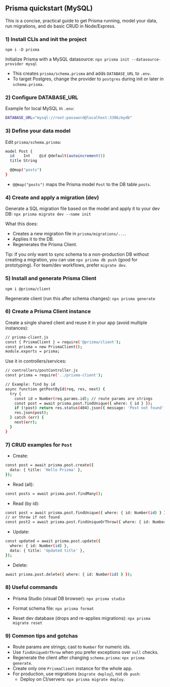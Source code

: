 ## Prisma quickstart (MySQL)

This is a concise, practical guide to get Prisma running, model your data, run migrations, and do basic CRUD in Node/Express.

### 1) Install CLIs and init the project
`npm i -D prisma`

Initialize Prisma with a MySQL datasource:
`npx prisma init --datasource-provider mysql`

- This creates `prisma/schema.prisma` and adds `DATABASE_URL` to `.env`.
- To target Postgres, change the provider to `postgres` during init or later in `schema.prisma`.

### 2) Configure DATABASE_URL
Example for local MySQL in `.env`:
```bash
DATABASE_URL="mysql://root:password@localhost:3306/mydb"
```

### 3) Define your data model
Edit `prisma/schema.prisma`:
```bash
model Post {
  id    Int    @id @default(autoincrement())
  title String

  @@map("posts")
}
```

- `@@map("posts")` maps the Prisma model `Post` to the DB table `posts`.

### 4) Create and apply a migration (dev)
Generate a SQL migration file based on the model and apply it to your dev DB:
`npx prisma migrate dev --name init`

What this does:
- Creates a new migration file in `prisma/migrations/...`.
- Applies it to the DB.
- Regenerates the Prisma Client.

Tip: If you only want to sync schema to a non-production DB without creating a migration, you can use `npx prisma db push` (good for prototyping). For team/dev workflows, prefer `migrate dev`.

### 5) Install and generate Prisma Client
`npm i @prisma/client`

Regenerate client (run this after schema changes):
`npx prisma generate`

### 6) Create a Prisma Client instance
Create a single shared client and reuse it in your app (avoid multiple instances):
```bash
// prisma-client.js
const { PrismaClient } = require('@prisma/client');
const prisma = new PrismaClient();
module.exports = prisma;
```

Use it in controllers/services:
```bash
// controllers/postController.js
const prisma = require('../prisma-client');

// Example: find by id
async function getPostById(req, res, next) {
  try {
    const id = Number(req.params.id); // route params are strings
    const post = await prisma.post.findUnique({ where: { id } });
    if (!post) return res.status(404).json({ message: 'Post not found' });
    res.json(post);
  } catch (err) {
    next(err);
  }
}
```

### 7) CRUD examples for `Post`

- Create:
```bash
const post = await prisma.post.create({
  data: { title: 'Hello Prisma' },
});
```

- Read (all):
```bash
const posts = await prisma.post.findMany();
```

- Read (by id):
```bash
const post = await prisma.post.findUnique({ where: { id: Number(id) } });
// or throw if not found
const post2 = await prisma.post.findUniqueOrThrow({ where: { id: Number(id) } });
```

- Update:
```bash
const updated = await prisma.post.update({
  where: { id: Number(id) },
  data: { title: 'Updated title' },
});
```

- Delete:
```bash
await prisma.post.delete({ where: { id: Number(id) } });
```

### 8) Useful commands

- Prisma Studio (visual DB browser):
`npx prisma studio`

- Format schema file:
`npx prisma format`

- Reset dev database (drops and re-applies migrations):
`npx prisma migrate reset`

### 9) Common tips and gotchas

- Route params are strings; cast to `Number` for numeric ids.
- Use `findUniqueOrThrow` when you prefer exceptions over `null` checks.
- Regenerate the client after changing `schema.prisma`: `npx prisma generate`.
- Create only one `PrismaClient` instance for the whole app.
- For production, use migrations (`migrate deploy`), not `db push`:
  - Deploy on CI/servers: `npx prisma migrate deploy`.